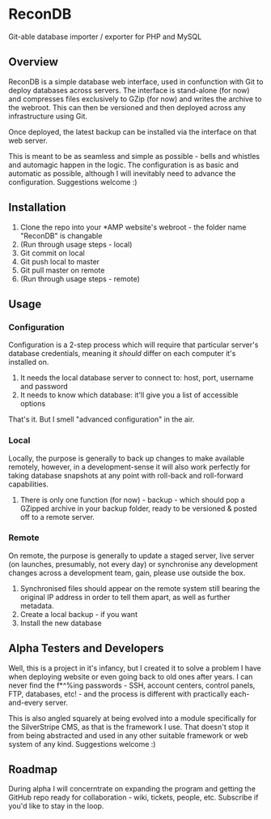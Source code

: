 ReconDB
=======

Git-able database importer / exporter for PHP and MySQL

## Overview

ReconDB is a simple database web interface, used in confunction with Git to deploy databases across servers. The interface is stand-alone (for now) and compresses files exclusively to GZip (for now) and writes the archive to the webroot. This can then be versioned and then deployed across any infrastructure using Git.

Once deployed, the latest backup can be installed via the interface on that web server.

This is meant to be as seamless and simple as possible - bells and whistles and automagic happen in the logic. The configuration is as basic and automatic as possible, although I will inevitably need to advance the configuration. Suggestions welcome :)

## Installation

1. Clone the repo into your *AMP website's webroot - the folder name "ReconDB" is changable
2. (Run through usage steps - local)
3. Git commit on local
4. Git push local to master
5. Git pull master on remote
6. (Run through usage steps - remote)

## Usage

### Configuration

Configuration is a 2-step process which will require that particular server's database credentials, meaning it _should_ differ on each computer it's installed on.

1. It needs the local database server to connect to: host, port, username and password
2. It needs to know which database: it'll give you a list of accessible options

That's it.
But I smell "advanced configuration" in the air.

### Local

Locally, the purpose is generally to back up changes to make available remotely, however, in a development-sense it will also work perfectly for taking database snapshots at any point with roll-back and roll-forward capabilities.

1. There is only one function (for now) - backup - which should pop a GZipped archive in your backup folder, ready to be versioned & posted off to a remote server.

### Remote

On remote, the purpose is generally to update a staged server, live server (on launches, presumably, not every day) or synchronise any development changes across a development team, gain, please use outside the box.

1. Synchronised files should appear on the remote system still bearing the original IP address in order to tell them apart, as well as further metadata.
2. Create a local backup - if you want
3. Install the new database

## Alpha Testers and Developers

Well, this is a project in it's infancy, but I created it to solve a problem I have when deploying website or even going back to old ones after years. I can never find the f*^%ing passwords - SSH, account centers, control panels, FTP, databases, etc! - and the process is different with practically each-and-every server.

This is also angled squarely at being evolved into a module specifically for the SilverStripe CMS, as that is the framework I use. That doesn't stop it from being abstracted and used in any other suitable framework or web system of any kind. Suggestions welcome :)

## Roadmap

During alpha I will concerntrate on expanding the program and getting the GitHub repo ready for collaboration - wiki, tickets, people, etc. Subscribe if you'd like to stay in the loop.
